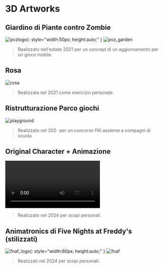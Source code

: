 # 3D Artworks

## Giardino di Piante contro Zombie 
![pvzlogo](https://static.wikia.nocookie.net/logopedia/images/0/01/Pvz_logo_stacked_rgb.png/revision/latest?cb=20120408101754){: style="width:50px; height:auto;" }
![pvz_garden](pvzgarden.png)
> Realizzato nell'estate 2021 per un concept di un aggiornamento per un gioco mobile.

## Rosa
![rosa](rose.png)
> Realizzata nel 2021 come esercizio personale.

## Ristrutturazione Parco giochi
![playground](playground.png)
> Realizzato nel 202- per un concorso FAI assieme a compagni di scuola.

## Original Character + Animazione
![fyra](fyra.mp4)
> Realizzato nel 2024 per scopi personali.

## Animatronics di Five Nights at Freddy's (stilizzati) 
![fnaf_logo](https://static.wikia.nocookie.net/logopedia/images/1/1e/Five_Nights_at_Freddy%27s.svg/revision/latest/scale-to-width-down/300?cb=20210210165109){: style="width:60px; height:auto;" }
![fnaf](fnaf_trio.png)
> Realizzati nel 2024 per scopi personali.